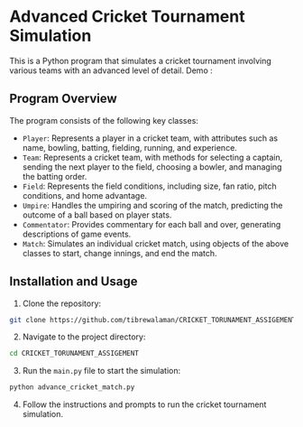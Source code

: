 # Advanced Cricket Tournament Simulation

This is a  Python program that simulates a cricket tournament involving various teams with an advanced level of detail.
Demo : 

## Program Overview

The program consists of the following key classes:

- `Player`: Represents a player in a cricket team, with attributes such as name, bowling, batting, fielding, running, and experience.
- `Team`: Represents a cricket team, with methods for selecting a captain, sending the next player to the field, choosing a bowler, and managing the batting order.
- `Field`: Represents the field conditions, including size, fan ratio, pitch conditions, and home advantage.
- `Umpire`: Handles the umpiring and scoring of the match, predicting the outcome of a ball based on player stats.
- `Commentator`: Provides commentary for each ball and over, generating descriptions of game events.
- `Match`: Simulates an individual cricket match, using objects of the above classes to start, change innings, and end the match.



## Installation and Usage

1. Clone the repository:
```bash
git clone https://github.com/tibrewalaman/CRICKET_TORUNAMENT_ASSIGEMENT
```

2. Navigate to the project directory:
```bash
cd CRICKET_TORUNAMENT_ASSIGEMENT
```

3. Run the `main.py` file to start the simulation:
```bash
python advance_cricket_match.py
```

4. Follow the instructions and prompts to run the cricket tournament simulation.
